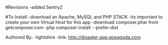 #Revisions
	-added Sentry2

#To Install
	-download an Apache, MySQL and PHP STACK
	-its important to create your own Virtual Host for this app
	-download composer.phar from getcomposer.com
	-php composer install --prefer-dist

Authored By:
	-lightshire
	-link: http://disaster-app.gopagoda.com